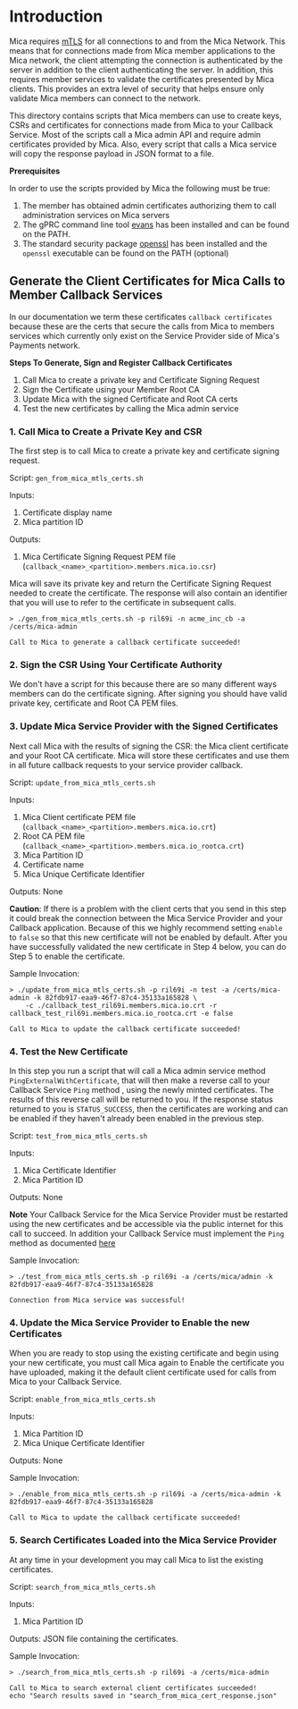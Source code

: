 # Introduction

Mica requires [mTLS](https://en.wikipedia.org/wiki/Mutual_authentication) for all connections to and from the Mica Network. This 
means that for connections made from Mica member applications to the Mica network, the client attempting the connection 
is authenticated by the server in addition to the client authenticating the server. In addition, this requires member services
to validate the certificates presented by Mica clients. This provides an extra level of security that helps ensure only 
validate Mica members can connect to the network.

This directory contains scripts that Mica members can use to create keys, CSRs and certificates for connections
made from Mica to your Callback Service. Most of the scripts call a Mica admin API and require admin certificates 
provided by Mica. Also, every script that calls a Mica service will copy the response payload in JSON format to a file.

**Prerequisites**

In order to use the scripts provided by Mica the following must be true:
1. The member has obtained admin certificates authorizing them to call administration services on Mica servers
2. The gPRC command line tool [evans](https://github.com/ktr0731/evans) has been installed and can be found on the PATH.
3. The standard security package [openssl](https://www.openssl.org/) has been installed and the `openssl` executable can be found on the PATH (optional)

## Generate the Client Certificates for Mica Calls to Member Callback Services
In our documentation we term these certificates `callback certificates` because these are the certs that secure
the calls from Mica to members services which currently only exist on the Service Provider side of Mica's
Payments network.

**Steps To Generate, Sign and Register Callback Certificates**

1. Call Mica to create a private key and Certificate Signing Request
2. Sign the Certificate using your Member Root CA
3. Update Mica with the signed Certificate and Root CA certs
4. Test the new certificates by calling the Mica admin service

### 1. Call Mica to Create a Private Key and CSR
The first step is to call Mica to create a private key and certificate signing request.

Script: `gen_from_mica_mtls_certs.sh`

Inputs:
1. Certificate display name
2. Mica partition ID

Outputs:
1. Mica Certificate Signing Request PEM file (`callback_<name>_<partition>.members.mica.io.csr`)

Mica will save its private key and return the Certificate Signing Request needed to create the certificate. The response 
will also contain an identifier that you will use to refer to the certificate in subsequent calls.

```text
> ./gen_from_mica_mtls_certs.sh -p ril69i -n acme_inc_cb -a /certs/mica-admin

Call to Mica to generate a callback certificate succeeded!
```
### 2. Sign the CSR Using Your Certificate Authority
We don't have a script for this because there are so many different ways members can do the certificate signing. After
signing you should have valid private key, certificate and Root CA PEM files.

### 3. Update Mica Service Provider with the Signed Certificates
Next call Mica with the results of signing the CSR: the Mica client certificate and your Root CA certificate.
Mica will store these certificates and use them in all future callback requests to your service provider callback.

Script: `update_from_mica_mtls_certs.sh`

Inputs:
1. Mica Client certificate PEM file (`callback_<name>_<partition>.members.mica.io.crt`)
2. Root CA PEM file (`callback_<name>_<partition>.members.mica.io_rootca.crt`)
3. Mica Partition ID
4. Certificate name
5. Mica Unique Certificate Identifier 

Outputs:
None

**Caution**: If there is a problem with the client certs that you send in this step it could break the connection
between the Mica Service Provider and your Callback application. Because of this we highly recommend setting `enable`
to `false` so that this new certificate will not be enabled by default. After you have successfully validated the new 
certificate in Step 4 below, you can do Step 5 to enable the certificate.

Sample Invocation:
```text
> ./update_from_mica_mtls_certs.sh -p ril69i -n test -a /certs/mica-admin -k 82fdb917-eaa9-46f7-87c4-35133a165828 \
    -c ./callback_test_ril69i.members.mica.io.crt -r callback_test_ril69i.members.mica.io_rootca.crt -e false
    
Call to Mica to update the callback certificate succeeded!
```

### 4. Test the New Certificate
In this step you run a script that will call a Mica admin service method `PingExternalWithCertificate`, that will then
make a reverse call to your Callback Service `Ping` method , using the newly minted certificates. The results of this 
reverse call will be returned to you. If the response status returned to you is `STATUS_SUCCESS`, then the certificates 
are working and can be enabled if they haven't already been enabled in the previous step.

Script: `test_from_mica_mtls_certs.sh`

Inputs:
1. Mica Certificate Identifier 
2. Mica Partition ID

Outputs:
None

**Note** Your Callback Service for the Mica Service Provider must be restarted using the new certificates and be accessible 
via the public internet for this call to succeed. In addition your Callback Service must implement the `Ping` method as
documented [here](https://developer.mica.io/issuer/tl-dr/#implementing-a-service-provider-service)

Sample Invocation:
```text
> ./test_from_mica_mtls_certs.sh -p ril69i -a /certs/mica/admin -k 82fdb917-eaa9-46f7-87c4-35133a165828 

Connection from Mica service was successful!
```
### 4. Update the Mica Service Provider to Enable the new Certificates
When you are ready to stop using the existing certificate and begin using your new certificate, you must call
Mica again to Enable the certificate you have uploaded, making it the default client certificate used for calls
from Mica to your Callback Service.

Script: `enable_from_mica_mtls_certs.sh`

Inputs:
1. Mica Partition ID
2. Mica Unique Certificate Identifier

Outputs:
None

Sample Invocation:
```text
> ./enable_from_mica_mtls_certs.sh -p ril69i -a /certs/mica-admin -k 82fdb917-eaa9-46f7-87c4-35133a165828 
    
Call to Mica to update the callback certificate succeeded!
```
### 5. Search Certificates Loaded into the Mica Service Provider
At any time in your development you may call Mica to list the existing certificates.

Script: `search_from_mica_mtls_certs.sh`

Inputs:
1. Mica Partition ID

Outputs:
JSON file containing the certificates.

Sample Invocation:
```text
> ./search_from_mica_mtls_certs.sh -p ril69i -a /certs/mica-admin 
    
Call to Mica to search external client certificates succeeded!
echo "Search results saved in "search_from_mica_cert_response.json"
```



